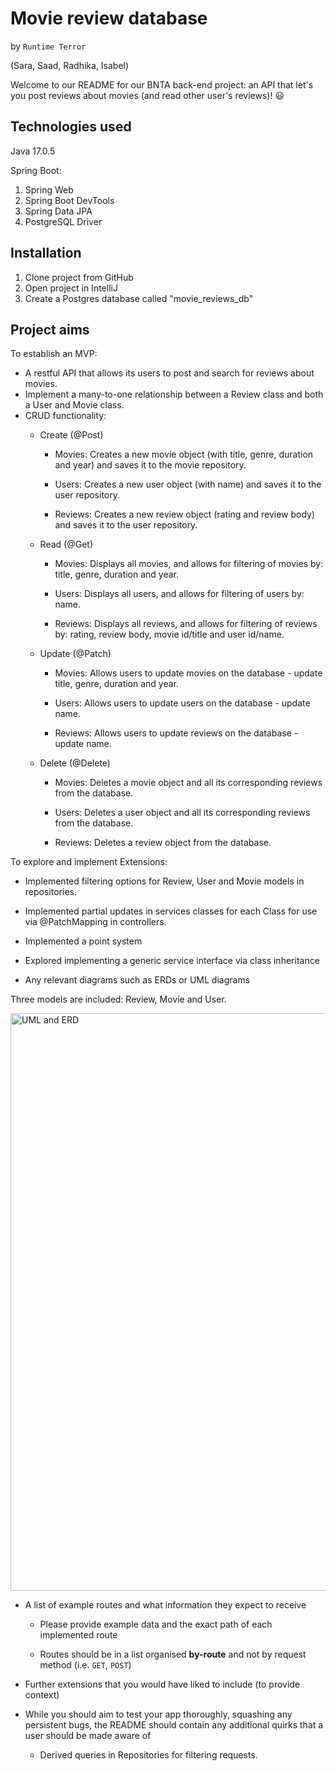 # Movie review database

by `Runtime Terror`

(Sara, Saad, Radhika, Isabel)

Welcome to our README for our BNTA back-end project: an API that let's you post reviews about movies (and read other user's reviews)! :smiley: 

## Technologies used

Java 17.0.5
 
Spring Boot:
1. Spring Web
2. Spring Boot DevTools
3. Spring Data JPA
4. PostgreSQL Driver

 ## Installation
  1. Clone project from GitHub
  2. Open project in IntelliJ
  3. Create a Postgres database called "movie_reviews_db"
 
 ## Project aims
 To establish an MVP:
  - A restful API that allows its users to post and search for reviews about movies.
  - Implement a many-to-one relationship between a Review class and both a User and Movie class.
  - CRUD functionality:
    - Create (@Post)
      
      - Movies: Creates a new movie object (with title, genre, duration and year) and saves it to the movie repository.
      
      - Users: Creates a new user object (with name) and saves it to the user repository.
      
      - Reviews: Creates a new review object (rating and review body) and saves it to the user repository.
      
    - Read (@Get)
      
      - Movies: Displays all movies, and allows for filtering of movies by: title, genre, duration and year.
      
      - Users: Displays all users, and allows for filtering of users by: name.
      
      - Reviews: Displays all reviews, and allows for filtering of reviews by: rating, review body, movie id/title and user id/name.
      
    - Update (@Patch)

      - Movies: Allows users to update movies on the database - update title, genre, duration and year.
      
      - Users: Allows users to update users on the database - update name.
      
      - Reviews: Allows users to update reviews on the database - update name.
      
    - Delete (@Delete)

      - Movies: Deletes a movie object and all its corresponding reviews from the database.
      
      - Users: Deletes a user object and all its corresponding reviews from the database.
      
      - Reviews: Deletes a review object from the database.
    
 To explore and implement Extensions:
  - Implemented filtering options for Review, User and Movie models in repositories.
  - Implemented partial updates in services classes for each Class for use via @PatchMapping in controllers.
  - Implemented a point system
  - Explored implementing a generic service interface via class inheritance
 
- Any relevant diagrams such as ERDs or UML diagrams

Three models are included: Review, Movie and User.

<img width="924" alt="UML and ERD" src="https://user-images.githubusercontent.com/20325422/207849156-5654cbf4-3dd3-48e5-8775-b66a75697b83.png">

- A list of example routes and what information they expect to receive
 
   - Please provide example data and the exact path of each implemented route 
 
   - Routes should be in a list organised **by-route** and not by request method (i.e. `GET`, `POST`)
 
- Further extensions that you would have liked to include (to provide context) 
 
- While you should aim to test your app thoroughly, squashing any persistent bugs, the README should contain any additional quirks that a user should be made aware of
  - Derived queries in Repositories for filtering requests.
